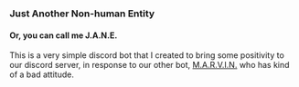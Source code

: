 ### Just Another Non-human Entity
#### Or, you can call me J.A.N.E.

This is a very simple discord bot that I created to bring some positivity to our discord server, in response to our other bot, [M.A.R.V.I.N.](https://github.com/Malechus/marvin) who has kind of a bad attitude.